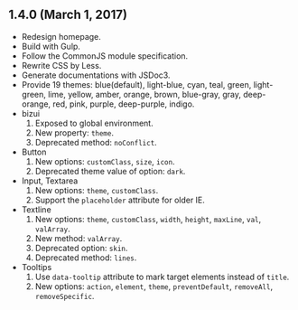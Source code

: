 ## 1.4.0 (March 1, 2017)

* Redesign homepage.
* Build with Gulp.
* Follow the CommonJS module specification.
* Rewrite CSS by Less.
* Generate documentations with JSDoc3.
* Provide 19 themes: blue(default), light-blue, cyan, teal, green, light-green, lime, yellow, amber, orange, brown, blue-gray, gray, deep-orange, red, pink, purple, deep-purple, indigo.
* bizui
  1. Exposed to global environment.
  2. New property: `theme`.
  3. Deprecated method: `noConflict`.
* Button
  1. New options: `customClass`, `size`, `icon`.
  2. Deprecated theme value of option: `dark`.
* Input, Textarea
  1. New options: `theme`, `customClass`.
  2. Support the `placeholder` attribute for older IE.
* Textline
  1. New options: `theme`, `customClass`, `width`, `height`, `maxLine`, `val`, `valArray`.
  2. New method: `valArray`.
  3. Deprecated option: `skin`.
  4. Deprecated method: `lines`.
* Tooltips
  1. Use `data-tooltip` attribute to mark target elements instead of `title`.
  2. New options: `action`, `element`, `theme`, `preventDefault`, `removeAll`, `removeSpecific`.
